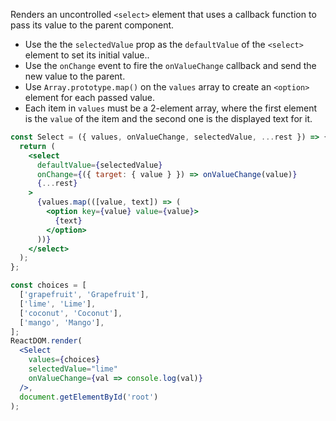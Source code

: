 
Renders an uncontrolled `<select>` element that uses a callback function to pass its value to the parent component.

- Use the the `selectedValue` prop as the `defaultValue` of the `<select>` element to set its initial value..
- Use the `onChange` event to fire the `onValueChange` callback and send the new value to the parent.
- Use `Array.prototype.map()` on the `values` array to create an `<option>` element for each passed value.
- Each item in `values` must be a 2-element array, where the first element is the `value` of the item and the second one is the displayed text for it.

```jsx
const Select = ({ values, onValueChange, selectedValue, ...rest }) => {
  return (
    <select
      defaultValue={selectedValue}
      onChange={({ target: { value } }) => onValueChange(value)}
      {...rest}
    >
      {values.map(([value, text]) => (
        <option key={value} value={value}>
          {text}
        </option>
      ))}
    </select>
  );
};
```

```jsx
const choices = [
  ['grapefruit', 'Grapefruit'],
  ['lime', 'Lime'],
  ['coconut', 'Coconut'],
  ['mango', 'Mango'],
];
ReactDOM.render(
  <Select
    values={choices}
    selectedValue="lime"
    onValueChange={val => console.log(val)}
  />,
  document.getElementById('root')
);
```
